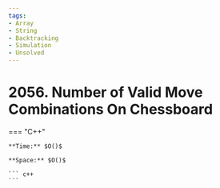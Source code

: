```yaml
---
tags:
- Array
- String
- Backtracking
- Simulation
- Unsolved
---
```



# 2056. Number of Valid Move Combinations On Chessboard

=== "C++"

    **Time:** $O()$

    **Space:** $O()$

    ``` c++
    ```
